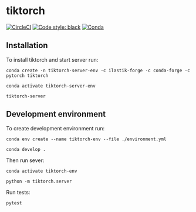 # tiktorch
[![CircleCI](https://circleci.com/gh/ilastik/tiktorch.svg?style=shield)](https://circleci.com/gh/ilastik/tiktorch)
[![Code style: black](https://img.shields.io/badge/code%20style-black-000000.svg)](https://github.com/psf/black)
[![Conda](https://anaconda.org/ilastik-forge/tiktorch/badges/version.svg)](https://anaconda.org/ilastik-forge/tiktorch)

## Installation
To install tiktorch and start server run:
```
conda create -n tiktorch-server-env -c ilastik-forge -c conda-forge -c pytorch tiktorch

conda activate tiktorch-server-env

tiktorch-server
```

## Development environment

To create development environment run:

```
conda env create --name tiktorch-env --file ./environment.yml

conda develop .
```
Then run sever:

```
conda activate tiktorch-env

python -m tiktorch.server
```

Run tests:
```
pytest
```
